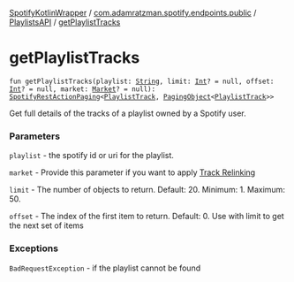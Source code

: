 [SpotifyKotlinWrapper](../../index.md) / [com.adamratzman.spotify.endpoints.public](../index.md) / [PlaylistsAPI](index.md) / [getPlaylistTracks](./get-playlist-tracks.md)

# getPlaylistTracks

`fun getPlaylistTracks(playlist: `[`String`](https://kotlinlang.org/api/latest/jvm/stdlib/kotlin/-string/index.html)`, limit: `[`Int`](https://kotlinlang.org/api/latest/jvm/stdlib/kotlin/-int/index.html)`? = null, offset: `[`Int`](https://kotlinlang.org/api/latest/jvm/stdlib/kotlin/-int/index.html)`? = null, market: `[`Market`](../../com.adamratzman.spotify.utils/-market/index.md)`? = null): `[`SpotifyRestActionPaging`](../../com.adamratzman.spotify.main/-spotify-rest-action-paging/index.md)`<`[`PlaylistTrack`](../../com.adamratzman.spotify.utils/-playlist-track/index.md)`, `[`PagingObject`](../../com.adamratzman.spotify.utils/-paging-object/index.md)`<`[`PlaylistTrack`](../../com.adamratzman.spotify.utils/-playlist-track/index.md)`>>`

Get full details of the tracks of a playlist owned by a Spotify user.

### Parameters

`playlist` - the spotify id or uri for the playlist.

`market` - Provide this parameter if you want to apply [Track Relinking](https://github.com/adamint/spotify-web-api-kotlin/blob/master/README.md#track-relinking)

`limit` - The number of objects to return. Default: 20. Minimum: 1. Maximum: 50.

`offset` - The index of the first item to return. Default: 0. Use with limit to get the next set of items

### Exceptions

`BadRequestException` - if the playlist cannot be found